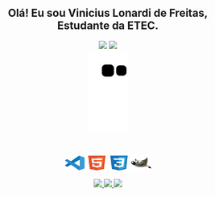 <h2 align="center">  Olá! Eu sou Vinicius Lonardi de Freitas, Estudante da ETEC.</h2>
<div align="center">  
  <img height="160em" src="https://github-readme-stats.vercel.app/api?username=ViniciusLdeFreitas1&show_icons=true&theme=dracula&include_all_commits=true&count_private=true">  
  <img height="160em" src="https://github-readme-stats.vercel.app/api/top-langs/?username=ViniciusLdeFreitas1&layout=compact&langs_count=7&theme=dracula"></div><div align="center">  
  <img height="160em" src="https://github.com/ViniciusLdeFreitas1/ViniciusLdeFreitas1/blob/output/github-contribution-grid-snake.svg">   
</div>

##
  <div align="center" style="display: inline_block">
  <br>  
  <img align="center" alt="Vini-vscode" height="30" width="40" src="https://raw.githubusercontent.com/devicons/devicon/master/icons/vscode/vscode-original.svg">
  <img align="center" alt="Vini-HTML" height="30" width="40" src="https://raw.githubusercontent.com/devicons/devicon/master/icons/html5/html5-original.svg">  
  <img align="center" alt="Vini-CSS" height="30" width="40" src="https://raw.githubusercontent.com/devicons/devicon/master/icons/css3/css3-original.svg">   
  <img align="center" alt="Vini-Gimp" height="30" width="40" src="https://raw.githubusercontent.com/devicons/devicon/master/icons/gimp/gimp-original.svg">  
</div>
<br>
<div align="center">  
  <a href="https://www.linkedin.com/in/viniciusfreitas">
    <img src="https://img.shields.io/badge/-LinkedIn-%230077B5?style=for-the-badge&logo=linkedin&logoColor=white" target="_blank">
  </a>  
  <a href="https://instagram.com/vinicius_LFS">
    <img src="https://img.shields.io/badge/-Instagram-%23E4405F?style=for-the-badge&logo=instagram&logoColor=white" target="_blank">
  </a>   
  <a href = "mailto:viniciuslonardi04@gmail.com">
    <img src="https://img.shields.io/badge/-Gmail-%23333?style=for-the-badge&logo=gmail&logoColor=white" target="_blank">
  </a>  </div>
